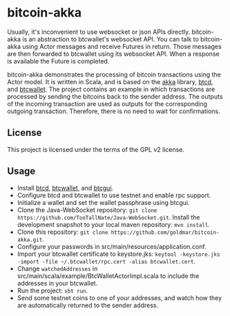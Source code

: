 bitcoin-akka
============

Usually, it's inconvenient to use websocket or json APIs directly.  bitcoin-akka is an abstraction to btcwallet's websocket API.  You can talk to bitcoin-akka using Actor messages and receive Futures in return.  Those messages are then forwarded to btcwallet using its websocket API.  When a response is available the Future is completed.

bitcoin-akka demonstrates the processing of bitcoin transactions using the Actor model.  It is written in Scala, and is based on the [akka](http://akka.io) library, [btcd](https://github.com/conformal/btcd), and [btcwallet](https://github.com/conformal/btcwallet).  The project contains an example in which transactions are processed by sending the bitcoins back to the sender address.  The outputs of the incoming transaction are used as outputs for the corresponding outgoing transaction. Therefore, there is no need to wait for confirmations.

License
-------

This project is licensed under the terms of the GPL v2 license.

Usage
-----

* Install [btcd](https://github.com/conformal/btcd), [btcwallet](https://github.com/conformal/btcwallet), and [btcgui](https://github.com/conformal/btcgui).
* Configure btcd and btcwallet to use testnet and enable rpc support.
* Initialize a wallet and set the wallet passphrase using btcgui.
* Clone the Java-WebSocket repository: `git clone https://github.com/TooTallNate/Java-WebSocket.git`.  Install the development snapshot to your local maven repository: `mvn install`.
* Clone this repository: `git clone https://github.com/goldmar/bitcoin-akka.git`.
* Configure your passwords in src/main/resources/application.conf.
* Import your btcwallet certificate to keystore.jks: `keytool -keystore.jks -import -file ~/.btcwallet/rpc.cert -alias btcwallet.cert`.
* Change `watchedAddresses` in src/main/scala/example/BtcWalletActorImpl.scala to include the addresses in your btcwallet.
* Run the project: `sbt run`.
* Send some testnet coins to one of your addresses, and watch how they are automatically returned to the sender address.
